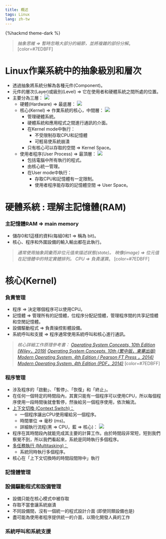 ```yaml
---
title: 概述
tags: Linux
lang: zh-tw
---
```


{%hackmd theme-dark %}

> *抽象思維 => 暫時忽略大部分的細節，並將複雜的部份分解*。
> [color=#7EDBFF]

# Linux作業系統中的抽象級別和層次
- 透過抽象將系統分解為各種元件(Component)。
- 元件的層次(Layer)或級別(Level) => 它在使用者和硬體系統之間所處的位置。
- 主要分為三層：
    ![](https://i.imgur.com/2lCqzRd.png)
    - 硬體(Hardware) => 最底層：
        ![](https://i.imgur.com/OGrDolh.png)
    - 核心(Kernel) => 作業系統的核心，中間層：
        ![](https://i.imgur.com/3o2rkdB.png)
        - 管理硬體系統。
        - 硬體系統和應用程式之間進行通訊的介面。
        - 在Kernel mode中執行：
            - 不受限制存取CPU和記憶體
            - 可輕易使系統崩潰
        - 只有核心可以存取的空間 => Kernel Space。
    - 使用者程序(User Process) => 最頂層：
        ![](https://i.imgur.com/WVOzGO0.png)
        - 包括電腦中所有執行的程式。
        - 由核心統一管理。
        - 在User mode中執行：
            - 存取CPU和記憶體有一定限制。
            - 使用者程序能存取的記憶體空間 => User Space。

# 硬體系統 : 理解主記憶體(RAM)
### 主記憶體RAM => main memory
- 儲存0和1這樣的資料(每組0和1 => 稱為 bit)。
- 核心、程序和外圍設備的輸入輸出都在此執行。

> *通常使用抽象詞彙而非位元值來描述狀態(state)。
> 映像(image) => 位元值在記憶體中的特定實體排列。
> CPU => 負責運算*。
> [color=#7EDBFF]

# 核心(Kernel)
### 負責管理
- 程序 => 決定哪個程序可以使用CPU。
- 記憶體 => 管理所有的記憶體，位程序分配記憶體，管理程序間的共享記憶體和空閒記憶體。
- 設備驅動程式 => 負責操控影體設備。
- 系統呼叫和支援 => 程序通常使用系統呼叫和核心進行通訊。
> *核心詳細工作原理參考書：
> [Operating System Concepts, 10th Edition (Wiley，2019)](https://www.tenlong.com.tw/products/9781119454083)
> [Operating System Concepts, 10th (繁中版，東華出版)](https://www.tenlong.com.tw/products/9789865522506?list_name=trs-t)
> [Modern Operating System, 4th Edition ( Pearson FT Press ，2014)](https://www.tenlong.com.tw/products/9781292061429)
> [Modern Operating System, 4th Edition (PDF，2014)](http://index-of.es/Varios-2/Modern%20Operating%20Systems%204th%20Edition.pdf)*
> [color=#7EDBFF]

### 程序管理
- 涉及程序的「啟動」、「暫停」、「恢復」和「終止」。
- 在任何一個特定的時間段內，其實只能有一個程序可以使用CPU，所以每個程序使用一段時間後就會暫停，然後給另一個程序使用，依次輪流。
- [上下文切換 (Context Switch)：](https://yang-docs.readthedocs.io/en/latest/linux/contextswitch.html#id4)
    - 一個程序讓出CPU使用權給另一個程序。
    - 時間單位 => 毫秒 (ms)。
    - 詳細執行流程(黑 => CPU，藍 => 核心)：
        ![](https://i.imgur.com/RgbWrwp.png)
- 程序在其時間段內就能完成其主要的計算工作。由於時間段非常短，短到我們察覺不到，所以我們看起來，系統是同時執行多個程序。
- [多任務執行 (Multitasking)：](https://zh.wikipedia.org/wiki/%E5%A4%9A%E4%BB%BB%E5%8A%A1%E5%A4%84%E7%90%86)
    - 系統同時執行多個程序。
- 核心在「上下文切換時的時間段間隙中」執行

### 記憶體管理
### 設備驅動程式和設備管理
- 設備只能在核心模式中被存取
- 存取不當會讓系統崩潰
- 不同設備間，沒有一個統一的程式設計介面 (即使同類設備也是)
- 盡可能為使用者程序提供統一的介面，以簡化開發人員的工作

### 系統呼叫和系統支援